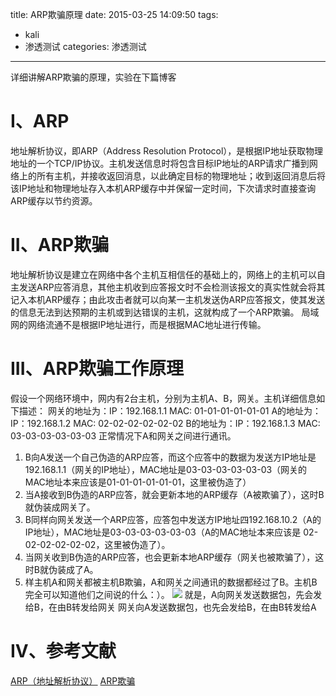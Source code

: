 title: ARP欺骗原理
date: 2015-03-25 14:09:50
tags: 
- kali
- 渗透测试
categories: 渗透测试
---
详细讲解ARP欺骗的原理，实验在下篇博客
<!-- more -->
# I、ARP
地址解析协议，即ARP（Address Resolution Protocol），是根据IP地址获取物理地址的一个TCP/IP协议。主机发送信息时将包含目标IP地址的ARP请求广播到网络上的所有主机，并接收返回消息，以此确定目标的物理地址；收到返回消息后将该IP地址和物理地址存入本机ARP缓存中并保留一定时间，下次请求时直接查询ARP缓存以节约资源。
# II、ARP欺骗
地址解析协议是建立在网络中各个主机互相信任的基础上的，网络上的主机可以自主发送ARP应答消息，其他主机收到应答报文时不会检测该报文的真实性就会将其记入本机ARP缓存；由此攻击者就可以向某一主机发送伪ARP应答报文，使其发送的信息无法到达预期的主机或到达错误的主机，这就构成了一个ARP欺骗。
局域网的网络流通不是根据IP地址进行，而是根据MAC地址进行传输。
# III、ARP欺骗工作原理
假设一个网络环境中，网内有2台主机，分别为主机A、B，网关。主机详细信息如下描述：
网关的地址为：IP：192.168.1.1 MAC: 01-01-01-01-01-01
A的地址为：IP：192.168.1.2 MAC: 02-02-02-02-02-02
B的地址为：IP：192.168.1.3 MAC: 03-03-03-03-03-03
正常情况下A和网关之间进行通讯。
1. B向A发送一个自己伪造的ARP应答，而这个应答中的数据为发送方IP地址是192.168.1.1（网关的IP地址），MAC地址是03-03-03-03-03-03（网关的MAC地址本来应该是01-01-01-01-01-01，这里被伪造了）
2. 当A接收到B伪造的ARP应答，就会更新本地的ARP缓存（A被欺骗了），这时B就伪装成网关了。
3. B同样向网关发送一个ARP应答，应答包中发送方IP地址四192.168.10.2（A的IP地址），MAC地址是03-03-03-03-03-03（A的MAC地址本来应该是 02-02-02-02-02-02，这里被伪造了）。
4. 当网关收到B伪造的ARP应答，也会更新本地ARP缓存（网关也被欺骗了），这时B就伪装成了A。
5. 样主机A和网关都被主机B欺骗，A和网关之间通讯的数据都经过了B。主机B完全可以知道他们之间说的什么：）。
![](http://ww3.sinaimg.cn/large/005CA6ZCjw1eqhy7qjsuzj30fb09r0t9.jpg)
就是，A向网关发送数据包，先会发给B，在由B转发给网关
网关向A发送数据包，也先会发给B，在由B转发给A
# IV、参考文献
[ARP（地址解析协议）](http://baike.baidu.com/subview/32698/16532303.htm)
[ARP欺骗](http://baike.baidu.com/view/155386.htm)
